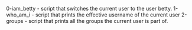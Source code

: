 0-iam_betty - script that switches the current user to the user betty.
1-who_am_i - script that prints the effective username of the current user
2-groups - script that prints all the groups the current user is part of.
